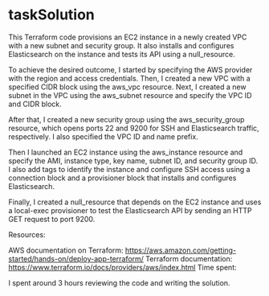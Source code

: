 # taskSolution
This Terraform code provisions an EC2 instance in a newly created VPC with a new subnet and security group. It also installs and configures Elasticsearch on the instance and tests its API using a null_resource.

To achieve the desired outcome, I started by specifying the AWS provider with the region and access credentials. Then, I created a new VPC with a specified CIDR block using the aws_vpc resource. Next, I created a new subnet in the VPC using the aws_subnet resource and specify the VPC ID and CIDR block.

After that, I created a new security group using the aws_security_group resource, which opens ports 22 and 9200 for SSH and Elasticsearch traffic, respectively. I also specified the VPC ID and name prefix.

Then I launched an EC2 instance using the aws_instance resource and specify the AMI, instance type, key name, subnet ID, and security group ID. I also add tags to identify the instance and configure SSH access using a connection block and a provisioner block that installs and configures Elasticsearch.

Finally, I created a null_resource that depends on the EC2 instance and uses a local-exec provisioner to test the Elasticsearch API by sending an HTTP GET request to port 9200.

Resources:

AWS documentation on Terraform: https://aws.amazon.com/getting-started/hands-on/deploy-app-terraform/
Terraform documentation: https://www.terraform.io/docs/providers/aws/index.html
Time spent:

I spent around 3 hours reviewing the code and writing the solution.
